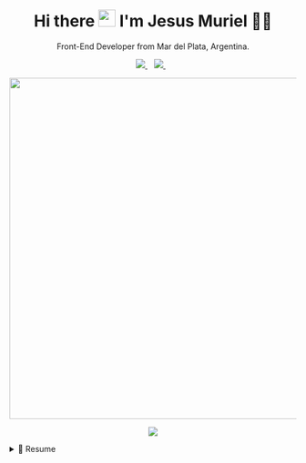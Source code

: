 



<h1 align='center'>
  Hi there <img src="https://user-images.githubusercontent.com/1303154/88677602-1635ba80-d120-11ea-84d8-d263ba5fc3c0.gif" width="30"> I'm Jesus Muriel 👨‍💻
</h1>

<p align='center'>
  Front-End Developer from Mar del Plata, Argentina.
</p>



<p align='center'>
  
  <a href="https://www.linkedin.com/in/muriel-jesus">
    <img src="https://img.shields.io/badge/linkedin-%230077B5.svg?&style=for-the-badge&logo=linkedin&logoColor=white" />
  </a>&nbsp;&nbsp;
  <a href='mailto:jmuriel72@gmail.com'>
  <img src="https://img.shields.io/badge/Gmail-D14836?style=for-the-badge&logo=gmail&logoColor=white" />
  </a>&nbsp;&nbsp;
  
  

</p>

<p align='center'>
  <a href="#"><img src="https://github-readme-stats.vercel.app/api?username=murieljesus&show_icons=true&count_private=true&theme=white" width="600"></a>
</p>

<p align='center'>
  <a href="#"><img src="https://badges.pufler.dev/visits/murieljesus/murieljesus"></a>
</p>

<details>
  <summary>📃 Resume</summary>


## Education

- 📖 **University**\
📆 2017 - moment\
📍 **Universidad Atlántida Argentina** - Mar del Plata, Argentina


## Skills
  
- Languages
  
  <ol>

    <img src="https://img.shields.io/badge/PHP-777BB4?style=for-the-badge&logo=php&logoColor=white" />
    <img src="https://img.shields.io/badge/CSS3-1572B6?style=for-the-badge&logo=css3&logoColor=white" />
    <img src="https://img.shields.io/badge/Java-E34F26?logo=java&logoColor=white" />
    <img src="https://img.shields.io/badge/Git-F05032?style=for-the-badge&logo=git&logoColor=white" />
    <img src="https://img.shields.io/badge/C-00599C?style=for-the-badge&logo=c&logoColor=white" />
    <img src="https://img.shields.io/badge/HTML-239120?style=for-the-badge&logo=html5&logoColor=white" /> 

  </ol>
  
- Database
  <ol>
    
    <img src="https://img.shields.io/badge/MySQL-3498DB?logo=mysql&logoColor=white" />
    <img src="https://img.shields.io/badge/MySQL-00000F?style=for-the-badge&logo=mysql&logoColor=white" />
  
  </ol>
  
- Framewworks
 
   <ol>
      <img align="" src="https://img.shields.io/badge/Laravel-FF2D20?style=for-the-badge&logo=laravel&logoColor=white" />
      <img align="" src="https://img.shields.io/badge/Bootstrap-563D7C?style=for-the-badge&logo=bootstrap&logoColor=white" />
  </ol>
  



<!--
**murieljesus/murieljesus** is a ✨ _special_ ✨ repository because its `README.md` (this file) appears on your GitHub profile.

Here are some ideas to get you started:

- 🔭 I’m currently working on ...
- 🌱 I’m currently learning ...
- 👯 I’m looking to collaborate on ...
- 🤔 I’m looking for help with ...
- 💬 Ask me about ...
- 📫 How to reach me: ...
- 😄 Pronouns: ...
- ⚡ Fun fact: ...
-->

